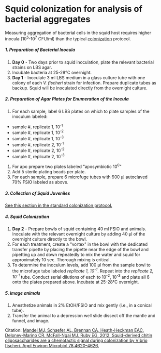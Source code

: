 # Squid colonization for analysis of bacterial aggregates

Measuring aggregation of bacterial cells in the squid host requires higher inocula (10<sup>5</sup>-10<sup>7</sup> CFU/ml) than the typical [colonization](squid-colonization.md) protocol.

##### 1. Preparation of Bacterial Inocula

1. **Day 0** - Two days prior to squid inoculation, plate the relevant bacterial strains on LBS agar.
1. Incubate bacteria at 25-28°C overnight.
1. **Day 1** - Inoculate 3 ml LBS medium in a glass culture tube with one colony of each *V. fischeri* strain for infection. Prepare duplicate tubes as backup. Squid will be inoculated directly from the overnight culture.

##### 2. Preparation of Agar Plates for Enumeration of the Inocula

1. For each sample, label 6 LBS plates on which to plate samples of the inoculum labeled:
  - sample #, replicate 1, 10<sup>-1</sup>
  - sample #, replicate 1, 10<sup>-2</sup>
  - sample #, replicate 1, 10<sup>-3</sup>
  - sample #, replicate 2, 10<sup>-1</sup>
  - sample #, replicate 2, 10<sup>-2</sup>
  - sample #, replicate 2, 10<sup>-3</sup>
1. For apo prepare two plates labeled "aposymbiotic 10<sup>0</sup>"
1. Add 5 sterile plating beads per plate.
1. For each sample, prepare 6 microfuge tubes with 900 μl autoclaved 70% FSIO labeled as above.

##### 3. Collection of Squid Juveniles

[See this section in the standard colonization protocol.](squid-colonization.md#3-collection-of-squid-juveniles)

##### 4. Squid Colonization

1. **Day 2** - Prepare bowls of squid containing 40 ml FSIO and animals. Inoculate with the relevant overnight culture by adding 40 μl of the overnight culture directly to the bowl.
1. For each treatment, create a "vortex" in the bowl with the dedicated transfer pipette by placing the pipette near the edge of the bowl and pipetting up and down repeatedly to mix the water and squid for approximately 10 sec. Thorough mixing is critical.
1. To determine the inoculum levels, add 100 μl from the sample bowl to the microfuge tube labeled *replicate 1, 10<sup>-1</sup>*. Repeat into the *replicate 2, 10<sup>-1</sup>* tube. Conduct serial dilutions of each to 10<sup>-2</sup>, 10<sup>-3</sup> and plate all 6 onto the plates prepared above. Incubate at 25-28°C overnight.

##### 5. Image animals

1. Anesthetize animals in 2% EtOH/FSIO and mix gently (i.e., in a conical tube).
1. Transfer the animal to a depression well slide dissect off the mantle and funnel, and image.

Citation: [Mandel MJ, Schaefer AL, Brennan CA, Heath-Heckman EAC, Deloney-Marino CR, McFall-Ngai MJ, Ruby EG. 2012. Squid-derived chitin oligosaccharides are a chemotactic signal during colonization by Vibrio fischeri. Appl Environ Microbiol 78:4620–4626.](https://www.ncbi.nlm.nih.gov/pubmed/22522684)
